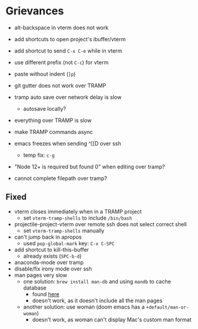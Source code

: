 # Grievances

- alt-backspace in vterm does not work
- add shortcuts to open project's ibuffer/vterm
- add shortcut to send `C-x C-e` while in vterm
- use different prefix (not `C-c`) for vterm
- paste without indent (`]p`)
- git gutter does not work over TRAMP

- tramp auto save over network delay is slow
    - autosave locally?
- everything over TRAMP is slow
- make TRAMP commands async
- emacs freezes when sending ^[[D over ssh
    - temp fix: `c-g`
- "Node 12+ is required but found 0" when editing over tramp?
- cannot complete filepath over tramp?

## Fixed
- vterm closes immediately when in a TRAMP project
    - set `vterm-tramp-shells` to include `/bin/bash`
- projectile-project-vterm over remote ssh does not select correct shell
    - set `vterm-tramp-shells` manually
- can't jump back in apropos
    - used `pop-global-mark` key: `C-x C-SPC`
- add shortcut to kill-this-buffer
    - already exists (`SPC-b-d`)
- anaconda-mode over tramp
- disable/fix irony mode over ssh
- man pages very slow
    - one solution: `brew install man-db` and using `mandb` to cache database
        - found [here](https://github.com/abo-abo/swiper/issues/2836#issuecomment-831292443)
        - doesn't work, as it doesn't include all the man pages
    - another solution: use woman (doom emacs has a `+default/man-or-woman`)
        - doesn't work, as woman can't display Mac's custom man format
